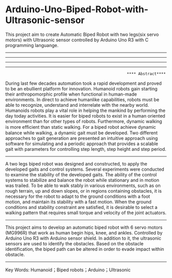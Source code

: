 # Arduino-Uno-Biped-Robot-with-Ultrasonic-sensor
This project aim to create Automatic Biped Robot with two legs(six servo motors) with Ultrasonic sensor controlled by Arduino Uno R3 with C programming languange.
**************************************************************************************************************************************
**************************************************************************************************************************************
**************************************************************************************************************************************
**************************************************************************************************************************************
                                                         **** Abstract****
During last few decades automation took a rapid development and proved to be an ebullient platform for innovation. Humanoid robots gain starting their anthropomorphic profile when functional in human-made environments. In direct to achieve humanlike capabilities, robots must be able to recognize, understand and interrelate with the nearby world. Humanoids robots play a vital role in helping the mankind by performing the day today activities. It is easier for biped robots to exist in a human oriented environment than for other types of robots. Furthermore, dynamic walking is more efﬁcient than static walking. For a biped robot achieve dynamic balance while walking, a dynamic gait must be developed. Two different approaches to gait generation are presented an intuitive approach using software for simulating and a periodic approach that provides a scalable gait with parameters for controlling step length, step height and step period.
********************************************************************************************************************************
A two legs biped robot was designed and constructed, to apply the developed gaits and control systems. Several experiments were conducted to examine the stability of the developed gaits. The ability of the control systems to stabilize and balance the robot while stationary and in motion was trailed. To be able to walk stably in various environments, such as on rough terrain, up and down slopes, or in regions containing obstacles, it is necessary for the robot to adapt to the ground conditions with a foot motion, and maintain its stability with a fast motion. When the ground conditions and stability constraint are satisfied, it is desirable to select a walking pattern that requires small torque and velocity of the joint actuators.
********************************************************************************************************************************
This project aims to develop an automatic biped robot with 6 servo motors (MG996R) that work as human begin hips, knee, and ankles. Controlled by Arduino Uno R3 with Arduino sensor shield. In addition to it, the ultrasonic sensors are used to identify the obstacles. Based on the obstacle identification, the biped path can be altered in order to evade impact within obstacle.
**********************************************************************************************************************************
Key Words: Humanoid；Biped robots；Arduino；Ultrasonic


